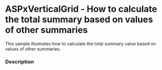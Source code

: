 # ASPxVerticalGrid - How to calculate the total summary based on values of other summaries


This sample illustrates how to calculate the total summary value based on values of other summaries.


<h3>Description</h3>

&nbsp;

<br/>


